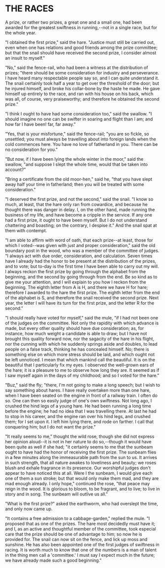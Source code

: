 # THE RACES

A prize, or rather two prizes, a great one and a small one, had
been awarded for the greatest swiftness in running,--not in a single
race, but for the whole year.

"I obtained the first prize," said the hare. "Justice must still
be carried out, even when one has relations and good friends among the
prize committee; but that the snail should have received the second
prize, I consider almost an insult to myself."

"No," said the fence-rail, who had been a witness at the
distribution of prizes; "there should be some consideration for
industry and perseverance. I have heard many respectable people say
so, and I can quite understand it. The snail certainly took half a
year to get over the threshold of the door; but he injured himself,
and broke his collar-bone by the haste he made. He gave himself up
entirely to the race, and ran with his house on his back, which was
all, of course, very praiseworthy; and therefore he obtained the
second prize."

"I think I ought to have had some consideration too," said the
swallow. "I should imagine no one can be swifter in soaring and flight
than I am; and how far I have been! far, far away."

"Yes, that is your misfortune," said the fence-rail; "you are so
fickle, so unsettled; you must always be travelling about into foreign
lands when the cold commences here. You have no love of fatherland
in you. There can be no consideration for you."

"But now, if I have been lying the whole winter in the moor," said
the swallow, "and suppose I slept the whole time, would that be
taken into account?"

"Bring a certificate from the old moor-hen," said he, "that you
have slept away half your time in fatherland; then you will be treated
with some consideration."

"I deserved the first prize, and not the second," said the
snail. "I know so much, at least, that the hare only ran from
cowardice, and because he thought there was danger in delay. I, on the
other hand, made running the business of my life, and have become a
cripple in the service. If any one had a first prize, it ought to have
been myself. But I do not understand chattering and boasting; on the
contrary, I despise it." And the snail spat at them with contempt.

"I am able to affirm with word of oath, that each prize--at least,
those for which I voted--was given with just and proper
consideration," said the old boundary post in the wood, who was a
member of the committee of judges. "I always act with due order,
consideration, and calculation. Seven times have I already had the
honor to be present at the distribution of the prizes, and to vote;
but to-day is the first time I have been able to carry out my will.
I always reckon the first prize by going through the alphabet from the
beginning, and the second by going through from the end. Be so kind as
to give me your attention, and I will explain to you how I reckon from
the beginning. The eighth letter from A is H, and there we have H
for hare; therefore I awarded to the hare the first prize. The
eighth letter from the end of the alphabet is S, and therefore the
snail received the second prize. Next year, the letter I will have its
turn for the first prize, and the letter R for the second."

"I should really have voted for myself," said the mule, "if I
had not been one of the judges on the committee. Not only the rapidity
with which advance is made, but every other quality should have due
consideration; as, for instance, how much weight a candidate is able
to draw; but I have not brought this quality forward now, nor the
sagacity of the hare in his flight, nor the cunning with which he
suddenly springs aside and doubles, to lead people on a false track,
thinking he has concealed himself. No; there is something else on
which more stress should be laid, and which ought not be left
unnoticed. I mean that which mankind call the beautiful. It is on
the beautiful that I particularly fix my eyes. I observed the
well-grown ears of the hare; it is a pleasure to me to observe how
long they are. It seemed as if I saw myself again in the days of my
childhood; and so I voted for the hare."

"Buz," said the fly; "there, I'm not going to make a long
speech; but I wish to say something about hares. I have really
overtaken more than one hare, when I have been seated on the engine in
front of a railway train. I often do so. One can then so easily
judge of one's own swiftness. Not long ago, I crushed the hind legs of
a young hare. He had been running a long time before the engine; he
had no idea that I was travelling there. At last he had to stop in his
career, and the engine ran over his hind legs, and crushed them; for I
set upon it. I left him lying there, and rode on farther. I call
that conquering him; but I do not want the prize."

"It really seems to me," thought the wild rose, though she did not
express her opinion aloud--it is not in her nature to do so,--though
it would have been quite as well if she had; "it certainly seems to me
that the sunbeam ought to have had the honor of receiving the first
prize. The sunbeam flies in a few minutes along the immeasurable
path from the sun to us. It arrives in such strength, that all
nature awakes to loveliness and beauty; we roses blush and exhale
fragrance in its presence. Our worshipful judges don't appear to
have noticed this at all. Were I the sunbeam, I would give each one of
them a sun stroke; but that would only make them mad, and they are mad
enough already. I only hope," continued the rose, "that peace may
reign in the wood. It is glorious to bloom, to be fragrant, and to
live; to live in story and in song. The sunbeam will outlive us all."

"What is the first prize?" asked the earthworm, who had
overslept the time, and only now came up.

"It contains a free admission to a cabbage-garden," replied the
mule. "I proposed that as one of the prizes. The hare most decidedly
must have it; and I, as an active and thoughtful member of the
committee, took especial care that the prize should be one of
advantage to him; so now he is provided for. The snail can now sit
on the fence, and lick up moss and sunshine. He has also been
appointed one of the first judges of swiftness in racing. It is
worth much to know that one of the numbers is a man of talent in the
thing men call a 'committee.' I must say I expect much in the
future; we have already made such a good beginning."




